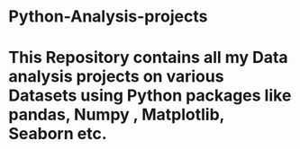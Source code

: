 # Python-Analysis-projects
# This Repository contains all my Data analysis projects on various Datasets using Python packages like pandas, Numpy , Matplotlib, Seaborn etc.
